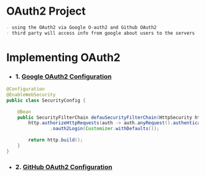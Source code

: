 #
# OAuth2 Project 


```markdown
- using the OAuth2 via Google O-auth2 and Github OAuth2
- third party will access info from google about users to the servers
```

# Implementing OAuth2

- ### 1. [ Google OAuth2 Configuration](src/main/resources/application.properties)

```java
@Configuration
@EnableWebSecurity
public class SecurityConfig {
    
    @Bean 
    public SecurityFilterChain defauSecurityFilterChain(HttpSecurity http) throws Exception{
        http.authorizeHttpRequests(auth -> auth.anyRequest().authenticated())
                .oauth2Login(Customizer.withDefaults());
                 
        return http.build();
    }
}
```

- ### 2. [GitHub OAuth2 Configuration](src/main/resources/application.properties)

```java

```